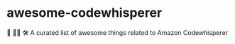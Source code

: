 # awesome-codewhisperer
🤖 🧑‍💻  🛠️ A curated list of awesome things related to Amazon Codewhisperer 
